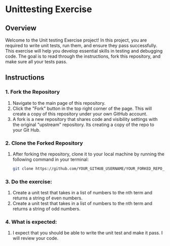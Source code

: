 # Unittesting Exercise

## Overview

Welcome to the Unit testing Exercise project! In this project, you are required to write unit tests, run them, and ensure they pass successfully. This exercise will help you develop essential skills in testing and debugging code. The goal is to read through the instructions, fork this repository, and make sure all your tests pass.

## Instructions

### 1. Fork the Repository

1. Navigate to the main page of this repository.
2. Click the "Fork" button in the top right corner of the page. This will create a copy of this repository under your own GitHub account.
3. A fork is a new repository that shares code and visibility settings with the original "upstream" repository. Its creating a copy of the repo to your Git Hub. 

### 2. Clone the Forked Repository

1. After forking the repository, clone it to your local machine by running the following command in your terminal:
   ```bash
   git clone https://github.com/YOUR_GITHUB_USERNAME/YOUR_FORKED_REPO_NAME.git

### 3. Do the exercise:
1. Create a unit test that takes in a list of numbers to the nth term and returns a string of even numbers.
2. Create a unit test that takes in a list of numbers to the nth term and returns a string of odd numbers.

### 4. What is expected:
  1. I expect that you should be able to write the unit test and make it pass. I will review your code.



